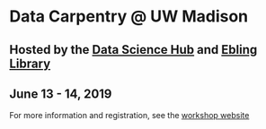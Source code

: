 # Data Carpentry @ UW Madison
## Hosted by the [Data Science Hub](datascience.wisc.edu) and [Ebling Library](https://ebling.library.wisc.edu/)
## June 13 - 14, 2019

For more information and registration, see the [workshop website](https://uw-madison-datascience.github.io/2019-06-11-uwmadison-dc)



